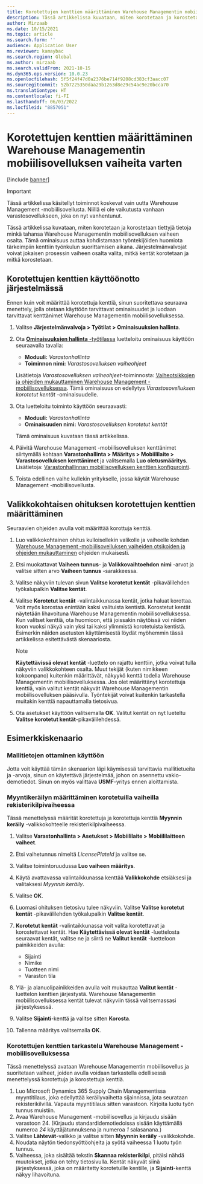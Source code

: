 ```yaml
---
title: Korotettujen kenttien määrittäminen Warehouse Managementin mobiilisovelluksen vaiheita varten
description: Tässä artikkelissa kuvataan, miten korotetaan ja korostetaan tiettyjä tietoja minkä tahansa Warehouse Managementin mobiilisovelluksen vaiheen osalta.
author: Mirzaab
ms.date: 10/15/2021
ms.topic: article
ms.search.form: ''
audience: Application User
ms.reviewer: kamaybac
ms.search.region: Global
ms.author: mirzaab
ms.search.validFrom: 2021-10-15
ms.dyn365.ops.version: 10.0.23
ms.openlocfilehash: 5f5f24f47d0a2376be714f9208cd383cf3aacc07
ms.sourcegitcommit: 52b7225350daa29b1263d8e29c54ac9e20bcca70
ms.translationtype: HT
ms.contentlocale: fi-FI
ms.lasthandoff: 06/03/2022
ms.locfileid: "8857051"
---
```

# <a name="configure-promoted-fields-for-steps-in-the-warehouse-management-mobile-app"></a>Korotettujen kenttien määrittäminen Warehouse Managementin mobiilisovelluksen vaiheita varten

[!include [banner](../includes/banner.md)]

> [!IMPORTANT]
> Tässä artikkelissa käsitellyt toiminnot koskevat vain uutta Warehouse Management -mobiilisovellusta. Niillä ei ole vaikutusta vanhaan varastosovellukseen, joka on nyt vanhentunut.

Tässä artikkelissa kuvataan, miten korotetaan ja korostetaan tiettyjä tietoja minkä tahansa Warehouse Managementin mobiilisovelluksen vaiheen osalta. Tämä ominaisuus auttaa kohdistamaan työntekijöiden huomiota tärkeimpiin kenttiin työnkulun suorittamisen aikana. Järjestelmänvalvojat voivat jokaisen prosessin vaiheen osalta valita, mitkä kentät korotetaan ja mitkä korostetaan.

## <a name="enable-promoted-fields-in-your-system"></a>Korotettujen kenttien käyttöönotto järjestelmässä

Ennen kuin voit määrittää korotettuja kenttiä, sinun suoritettava seuraava menettely, jolla otetaan käyttöön tarvittavat ominaisuudet ja luodaan tarvittavat kenttänimet Warehouse Managementin mobiilisovelluksessa.

1. Valitse **Järjestelmänvalvoja \> Työtilat \> Ominaisuuksien hallinta**.
1. Ota [**Ominaisuuksien hallinta** -työtilassa](../../fin-ops-core/fin-ops/get-started/feature-management/feature-management-overview.md) luetteloitu ominaisuus käyttöön seuraavalla tavalla:

    - **Moduuli:** *Varastonhallinta*
    - **Toiminnon nimi:** *Varastosovelluksen vaiheohjeet*

    Lisätietoja *Varastosovelluksen vaiheohjeet*-toiminnosta: [Vaiheotsikkojen ja ohjeiden mukauttaminen Warehouse Management -mobiilisovelluksessa](mobile-app-titles-instructions.md). Tämä ominaisuus on edellytys *Varastosovelluksen korotetut kentät* -ominaisuudelle.

1. Ota luetteloitu toiminto käyttöön seuraavasti:

    - **Moduuli:** *Varastonhallinta*
    - **Ominaisuuden nimi:** *Varastosovelluksen korotetut kentät*

    Tämä ominaisuus kuvataan tässä artikkelissa.

1. Päivitä Warehouse Management -mobiilisovelluksen kenttänimet siirtymällä kohtaan **Varastonhallinta \> Määritys \> Mobiililaite \> Varastosovelluksen kenttänimet** ja valitsemalla **Luo oletusmääritys**. Lisätietoja: [Varastonhallinnan mobiilisovelluksen kenttien konfigurointi](configure-app-field-names-priorities-warehouse.md).
1. Toista edellinen vaihe kullekin yritykselle, jossa käytät Warehouse Management -mobiilisovellusta.

## <a name="configure-promoted-fields-from-a-menu-specific-override"></a>Valikkokohtaisen ohituksen korotettujen kenttien määrittäminen

Seuraavien ohjeiden avulla voit määrittää korottuja kenttiä.

1. Luo valikkokohtainen ohitus kulloisellekin valikolle ja vaiheelle kohdan [Warehouse Management ‑mobiilisovelluksen vaiheiden otsikoiden ja ohjeiden mukauttaminen](mobile-app-titles-instructions.md) ohjeiden mukaisesti.
1. Etsi muokattavat **Vaiheen tunnus**- ja **Valikkovaihtoehdon nimi** -arvot ja valitse sitten arvo **Vaiheen tunnus** -sarakkeessa.
1. Valitse näkyviin tulevan sivun **Valitse korotetut kentät** -pikavälilehden työkalupalkin **Valitse kentät**.
1. Valitse **Korotetut kentät** -valintaikkunassa kentät, jotka haluat korottaa. Voit myös korostaa enintään kaksi valituista kentistä. Korostetut kentät näytetään lihavoituna Warehouse Managementin mobiilisovelluksessa. Kun valitset kenttiä, ota huomioon, että joissakin näytöissä voi niiden koon vuoksi näkyä vain yksi tai kaksi ylimmistä korotetuista kentistä. Esimerkin näiden asetusten käyttämisestä löydät myöhemmin tässä artikkelissa esitettävästä skenaariosta.

    > [!NOTE]
    > **Käytettävissä olevat kentät** -luettelo on rajattu kenttiin, jotka voivat tulla näkyviin valikkokohteen osalta. Muut tekijät (kuten nimikkeen kokoonpano) kuitenkin määrittävät, näkyykö kenttä todella Warehouse Managementin mobiilisovelluksessa. Jos olet määrittänyt korotettuja kenttiä, vain valitut kentät näkyvät Warehouse Managementin mobiilisovelluksen pääsivulla. Työntekijät voivat kuitenkin tarkastella muitakin kenttiä napauttamalla tietosivua.

1. Ota asetukset käyttöön valitsemalla **OK**. Valitut kentät on nyt lueteltu **Valitse korotetut kentät**-pikavälilehdessä.

## <a name="example-scenario"></a>Esimerkkiskenaario

### <a name="enable-sample-data"></a>Mallitietojen ottaminen käyttöön

Jotta voit käyttää tämän skenaarion läpi käymisessä tarvittavia mallitietueita ja -arvoja, sinun on käytettävä järjestelmää, johon on asennettu vakio-demotiedot. Sinun on myös valittava **USMF**-yritys ennen aloittamista.

### <a name="configure-sales-picking-with-promoted-steps-on-the-license-plate-step"></a>Myyntikeräilyn määrittäminen korotetuilla vaiheilla rekisterikilpivaiheessa

Tässä menettelyssä määrität korotettuja ja korotettuja kenttiä **Myynnin keräily** -valikkokohteelle rekisterikilpivaiheessa.

1. Valitse **Varastonhallinta \> Asetukset \> Mobiililaite \> Mobiililaitteen vaiheet**.
1. Etsi vaihetunnus nimeltä *LicensePlateId* ja valitse se.
1. Valitse toimintoruudussa **Luo vaiheen määritys**.
1. Käytä avattavassa valintaikkunassa kenttää **Valikkokohde** etsiäksesi ja valitaksesi *Myynnin keräily*.
1. Valitse **OK**.
1. Luomasi ohituksen tietosivu tulee näkyviin. Valitse **Valitse korotetut kentät** -pikavälilehden työkalupalkin **Valitse kentät**.
1. **Korotetut kentät** -valintaikkunassa voit valita korotettavat ja korostettavat kentät. Hae **Käytettävissä olevat kentät** -luettelosta seuraavat kentät, valitse ne ja siirrä ne **Valitut kentät** -luetteloon painikkeiden avulla:

    - Sijainti
    - Nimike
    - Tuotteen nimi
    - Varaston tila

1. Ylä- ja alanuolipainikkeiden avulla voit mukauttaa **Valitut kentät** -luettelon kenttien järjestystä. Warehouse Managementin mobiilisovelluksessa kentät tulevat näkyviin tässä valitsemassasi järjestyksessä.
1. Valitse **Sijainti**-kenttä ja valitse sitten **Korosta**.
1. Tallenna määritys valitsemalla **OK**.

### <a name="view-the-promoted-fields-in-the-warehouse-management-mobile-app"></a>Korotettujen kenttien tarkastelu Warehouse Management -mobiilisovelluksessa

Tässä menettelyssä avataan Warehouse Managementin mobiilisovellus ja suoritetaan vaiheet, joiden avulla voidaan tarkastella edellisessä menettelyssä korotettuja ja korostettuja kenttiä.

1. Luo Microsoft Dynamics 365 Supply Chain Managementissa myyntitilaus, joka edellyttää keräilyvaihetta sijainnissa, jota seurataan rekisterikilvillä. Vapauta myyntitilaus sitten varastoon. Kirjoita luotu työn tunnus muistiin.
1. Avaa Warehouse Management -mobiilisovellus ja kirjaudu sisään varastoon 24. (Kirjaudu standardidemotiedoissa sisään käyttämällä numeroa *24* käyttäjätunnuksena ja numeroa *1* salasanana.)
1. Valitse **Lähtevät**-valikko ja valitse sitten **Myynnin keräily** -valikkokohde.
1. Noudata näytön tiedonsyöttöohjeita ja syötä vaiheessa 1 luotu työn tunnus.
1. Vaiheessa, joka sisältää tekstin **Skannaa rekisterikilpi**, pitäisi nähdä muutokset, jotka on tehty tietosivulla. Kentät näkyvät siinä järjestyksessä, joka on määritetty korotetuille kentille, ja **Sijainti**-kenttä näkyy lihavoituna.
